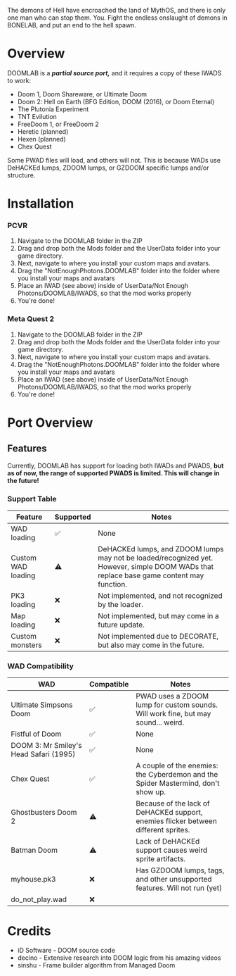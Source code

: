 The demons of Hell have encroached the land of MythOS, and there is only one man who can stop them. You. Fight the endless onslaught of demons in BONELAB, and put an end to the hell spawn.
# Overview
DOOMLAB is a ***partial source port,*** and it requires a copy of these IWADS to work:

- Doom 1, Doom Shareware, or Ultimate Doom
- Doom 2: Hell on Earth (BFG Edition, DOOM (2016), or Doom Eternal)
- The Plutonia Experiment
- TNT Evilution
- FreeDoom 1, or FreeDoom 2
- Heretic (planned)
- Hexen (planned)
- Chex Quest

Some PWAD files will load, and others will not. This is because WADs use DeHACKEd lumps, ZDOOM lumps, or GZDOOM specific lumps and/or structure.

# Installation
### PCVR
1. Navigate to the DOOMLAB folder in the ZIP
2. Drag and drop both the Mods folder and the UserData folder into your game directory.
3. Next, navigate to where you install your custom maps and avatars.
4. Drag the "NotEnoughPhotons.DOOMLAB" folder into the folder where you install your maps and avatars
5. Place an IWAD (see above) inside of UserData/Not Enough Photons/DOOMLAB/IWADS, so that the mod works properly
6. You're done!

### Meta Quest 2
1. Navigate to the DOOMLAB folder in the ZIP
2. Drag and drop both the Mods folder and the UserData folder into your game directory.
3. Next, navigate to where you install your custom maps and avatars.
4. Drag the "NotEnoughPhotons.DOOMLAB" folder into the folder where you install your maps and avatars
5. Place an IWAD (see above) inside of UserData/Not Enough Photons/DOOMLAB/IWADS, so that the mod works properly
6. You're done!

# Port Overview

## Features

Currently, DOOMLAB has support for loading both IWADs and PWADS, **but as of now, the range of supported PWADS is limited. This will change in the future!**
### Support Table
| Feature | Supported | Notes |
| ------- | - | ----- |
| WAD loading | ✅ | None |
| Custom WAD loading | ⚠️ | DeHACKEd lumps, and ZDOOM lumps may not be loaded/recognized yet. However, simple DOOM WADs that replace base game content may function. |
| PK3 loading | ❌ | Not implemented, and not recognized by the loader. |
| Map loading | ❌ | Not implemented, but may come in a future update. |
| Custom monsters | ❌ | Not implemented due to DECORATE, but also may come in the future. |
### WAD Compatibility
| WAD | Compatible | Notes |
| ------- | - | ----- |
| Ultimate Simpsons Doom | ✅ | PWAD uses a ZDOOM lump for custom sounds. Will work fine, but may sound... weird.
| Fistful of Doom | ✅ | None
| DOOM 3: Mr Smiley's Head Safari (1995) | ✅ | None
| Chex Quest | ✅ | A couple of the enemies: the Cyberdemon and the Spider Mastermind, don't show up.
| Ghostbusters Doom 2 | ⚠️ | Because of the lack of DeHACKEd support, enemies flicker between different sprites.
| Batman Doom | ⚠️ | Lack of DeHACKEd support causes weird sprite artifacts.
| myhouse.pk3 | ❌ | Has GZDOOM lumps, tags, and other unsupported features. Will not run (yet)
| do_not_play.wad | ❌ |

# Credits
- iD Software - DOOM source code
- decino - Extensive research into DOOM logic from his amazing videos
- sinshu - Frame builder algorithm from Managed Doom
